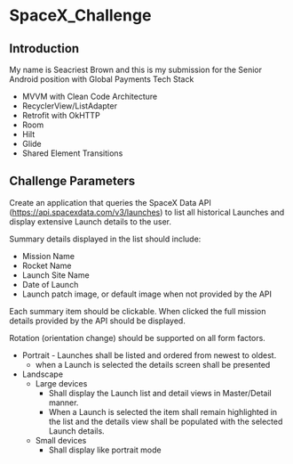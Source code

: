 # SpaceX_Challenge

## Introduction
My name is Seacriest Brown and this is my submission for the Senior Android position with Global Payments
Tech Stack
- MVVM with Clean Code Architecture  
- RecyclerView/ListAdapter
- Retrofit with OkHTTP
- Room
- Hilt
- Glide
- Shared Element Transitions 


## Challenge Parameters
Create an application that queries the SpaceX Data API (https://api.spacexdata.com/v3/launches) to list all historical Launches and display extensive Launch details to the user.

Summary details displayed in the list should include:
- Mission Name
- Rocket Name
- Launch Site Name
- Date of Launch
- Launch patch image, or default image when not provided by the API

Each summary item should be clickable. When clicked the full mission details provided by the API should be displayed.

Rotation (orientation change) should be supported on all form factors.
- Portrait 
        - Launches shall be listed and ordered from newest to oldest.
	- when a Launch is selected the details screen shall be presented
- Landscape
	- Large devices 
		- Shall display the Launch list and detail views in Master/Detail manner. 
		- When a Launch is selected the item shall remain highlighted in the list and the details view shall be populated with the selected Launch details.
	- Small devices
		- Shall display like portrait mode
